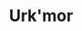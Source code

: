 ---
title: "Urk'mor"
index:
  - urkmor
permalink: /lore/urkmor/
excerpt: "A large half-island located in the south of Durn, mostly inhabited by dwarves."
# header:
#   overlay_image: /assets/images/lore/urkmor/header.png
#   teaser: /assets/images/lore/urkmor/header.jpg
---
